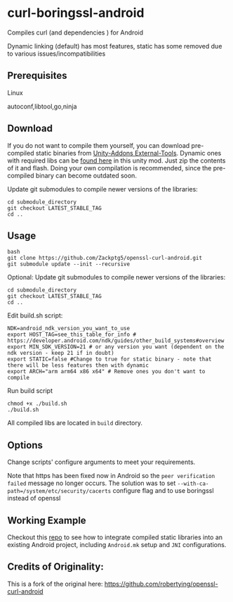 # curl-boringssl-android

Compiles curl (and dependencies ) for Android

Dynamic linking (default) has most features, static has some removed due to various issues/incompatibilities

## Prerequisites

Linux

autoconf,libtool,go,ninja

## Download

If you do not want to compile them yourself, you can download pre-compiled static binaries from [Unity-Addons External-Tools](https://github.com/Zackptg5/Unity-Addons/tree/master/External-Tools). 
Dynamic ones with required libs can be [found here](https://github.com/Zackptg5/Curl-For-Android) in this unity mod. Just zip the contents of it and flash.
Doing your own compilation is recommended, since the pre-compiled binary can become outdated soon.

Update git submodules to compile newer versions of the libraries:
```
cd submodule_directory
git checkout LATEST_STABLE_TAG
cd ..
```

## Usage

```
bash
git clone https://github.com/Zackptg5/openssl-curl-android.git
git submodule update --init --recursive
```
Optional: Update git submodules to compile newer versions of the libraries:
```
cd submodule_directory
git checkout LATEST_STABLE_TAG
cd ..
```
Edit build.sh script:
```
NDK=android_ndk_version_you_want_to_use
export HOST_TAG=see_this_table_for_info # https://developer.android.com/ndk/guides/other_build_systems#overview
export MIN_SDK_VERSION=21 # or any version you want (dependent on the ndk version - keep 21 if in doubt)
export STATIC=false #Change to true for static binary - note that there will be less features then with dynamic
export ARCH="arm arm64 x86 x64" # Remove ones you don't want to compile
```
Run build script
```
chmod +x ./build.sh
./build.sh
```
All compiled libs are located in `build` directory.

## Options

Change scripts' configure arguments to meet your requirements.

Note that https has been fixed now in Android so the `peer verification failed` message no longer occurs. The solution was to set `--with-ca-path=/system/etc/security/cacerts` configure flag and to use boringssl instead of openssl

## Working Example

Checkout this [repo](https://github.com/robertying/CampusNet-Android/blob/master/app/src/main/cpp/jni) to see how to integrate compiled static libraries into an existing Android project, including `Android.mk` setup and `JNI` configurations.

## Credits of Originality:

This is a fork of the original here: https://github.com/robertying/openssl-curl-android
